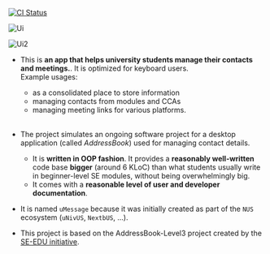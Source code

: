 [![CI Status](https://github.com/se-edu/addressbook-level3/workflows/Java%20CI/badge.svg)](https://github.com/AY2122S2-CS2103-W16-2/tp/actions)

![Ui](docs/images/Ui.png)

![Ui2](docs/images/Ui2.png)

* This is **an app that helps university students manage their contacts and meetings.**. It is optimized for keyboard users.<br>
  Example usages:
  * as a consolidated place to store information
  * managing contacts from modules and CCAs
  * managing meeting links for various platforms.

  <br>
* The project simulates an ongoing software project for a desktop application (called _AddressBook_) used for managing contact details.
  * It is **written in OOP fashion**. It provides a **reasonably well-written** code base **bigger** (around 6 KLoC) than what students usually write in beginner-level SE modules, without being overwhelmingly big.
  * It comes with a **reasonable level of user and developer documentation**.
* It is named `uMessage` because it was initially created as part of the `NUS` ecosystem (`uNivUS`, `NextbUS`, ...).
* This project is based on the AddressBook-Level3 project created by the [SE-EDU initiative](https://se-education.org).
